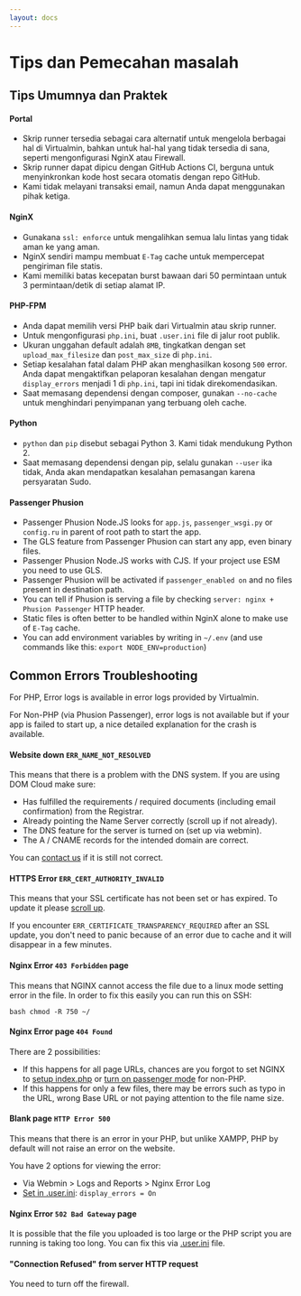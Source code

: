 ```yaml
---
layout: docs
---
```


# Tips dan Pemecahan masalah

## Tips Umumnya dan Praktek

#### Portal

- Skrip runner tersedia sebagai cara alternatif untuk mengelola berbagai hal di Virtualmin, bahkan untuk hal-hal yang tidak tersedia di sana, seperti mengonfigurasi NginX atau Firewall.
- Skrip runner dapat dipicu dengan GitHub Actions CI, berguna untuk menyinkronkan kode host secara otomatis dengan repo GitHub.
- Kami tidak melayani transaksi email, namun Anda dapat menggunakan pihak ketiga.

#### NginX

- Gunakana `ssl: enforce` untuk mengalihkan semua lalu lintas yang tidak aman ke yang aman.
- NginX sendiri mampu membuat `E-Tag` cache untuk mempercepat pengiriman file statis.
- Kami memiliki batas kecepatan burst bawaan dari 50 permintaan untuk 3 permintaan/detik di setiap alamat IP.

#### PHP-FPM

- Anda dapat memilih versi PHP baik dari Virtualmin atau skrip runner.
- Untuk mengonfigurasi `php.ini`, buat `.user.ini` file di jalur root publik.
- Ukuran unggahan default adalah `8MB`, tingkatkan dengan set `upload_max_filesize` dan `post_max_size` di `php.ini`.
- Setiap kesalahan fatal dalam PHP akan menghasilkan kosong `500` error. Anda dapat mengaktifkan pelaporan kesalahan dengan mengatur `display_errors` menjadi 1 di `php.ini`, tapi ini tidak direkomendasikan.
- Saat memasang dependensi dengan composer, gunakan `--no-cache` untuk menghindari penyimpanan yang terbuang oleh cache.

#### Python

- `python` dan `pip` disebut sebagai Python 3. Kami tidak mendukung Python 2.
- Saat memasang dependensi dengan pip, selalu gunakan `--user` ika tidak, Anda akan mendapatkan kesalahan pemasangan karena persyaratan Sudo.

#### Passenger Phusion

- Passenger Phusion Node.JS looks for `app.js`, `passenger_wsgi.py` or `config.ru` in parent of root path to start the app.
- The GLS feature from Passenger Phusion can start any app, even binary files.
- Passenger Phusion Node.JS works with CJS. If your project use ESM you need to use GLS.
- Passenger Phusion will be activated if `passenger_enabled on` and no files present in destination path.
- You can tell if Phusion is serving a file by checking `server: nginx + Phusion Passenger` HTTP header.
- Static files is often better to be handled within NginX alone to make use of `E-Tag` cache.
- You can add environment variables by writing in `~/.env` (and use commands like this: `export NODE_ENV=production`)

## Common Errors Troubleshooting

For PHP, Error logs is available in error logs provided by Virtualmin.

For Non-PHP (via Phusion Passenger), error logs is not available but if your app is failed to start up, a nice detailed explanation for the crash is available.

#### Website down `ERR_NAME_NOT_RESOLVED`

This means that there is a problem with the DNS system. If you are using DOM Cloud make sure:

- Has fulfilled the requirements / required documents (including email confirmation) from the Registrar.
- Already pointing the Name Server correctly (scroll up if not already).
- The DNS feature for the server is turned on (set up via webmin).
- The A / CNAME records for the intended domain are correct.

You can [contact us](mailto:support@domcloud.id) if it is still not correct.

#### HTTPS Error `ERR_CERT_AUTHORITY_INVALID`

This means that your SSL certificate has not been set or has expired. To update it please [scroll up](#how-to-renew-ssl).

If you encounter `ERR_CERTIFICATE_TRANSPARENCY_REQUIRED` after an SSL update, you don't need to panic because of an error due to cache and it will disappear in a few minutes.

#### Nginx Error `403 Forbidden` page

This means that NGINX cannot access the file due to a linux mode setting error in the file. In order to fix this easily you can run this on SSH:

`bash chmod -R 750 ~/`

#### Nginx Error page `404 Found`

There are 2 possibilities:

- If this happens for all page URLs, chances are you forgot to set NGINX to [setup index.php](#how-to-install-php-framework) or [turn on passenger mode](#passenger) for non-PHP.
- If this happens for only a few files, there may be errors such as typo in the URL, wrong Base URL or not paying attention to the file name size.

#### Blank page `HTTP Error 500`

This means that there is an error in your PHP, but unlike XAMPP, PHP by default will not raise an error on the website.

You have 2 options for viewing the error:

- Via Webmin > Logs and Reports > Nginx Error Log
- [Set in .user.ini](#fastcgi): `display_errors = On`

#### Nginx Error `502 Bad Gateway` page

It is possible that the file you uploaded is too large or the PHP script you are running is taking too long. You can fix this via [.user.ini](#fastcgi) file.

#### "Connection Refused" from server HTTP request

You need to turn off the firewall.
